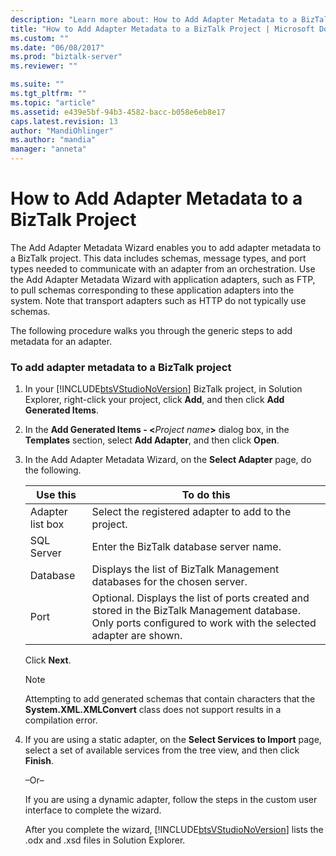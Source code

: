 ```yaml
---
description: "Learn more about: How to Add Adapter Metadata to a BizTalk Project"
title: "How to Add Adapter Metadata to a BizTalk Project | Microsoft Docs"
ms.custom: ""
ms.date: "06/08/2017"
ms.prod: "biztalk-server"
ms.reviewer: ""

ms.suite: ""
ms.tgt_pltfrm: ""
ms.topic: "article"
ms.assetid: e439e5bf-94b3-4582-bacc-b058e6eb8e17
caps.latest.revision: 13
author: "MandiOhlinger"
ms.author: "mandia"
manager: "anneta"
---
```

# How to Add Adapter Metadata to a BizTalk Project
The Add Adapter Metadata Wizard enables you to add adapter metadata to a BizTalk project. This data includes schemas, message types, and port types needed to communicate with an adapter from an orchestration. Use the Add Adapter Metadata Wizard with application adapters, such as FTP, to pull schemas corresponding to these application adapters into the system. Note that transport adapters such as HTTP do not typically use schemas.  
  
 The following procedure walks you through the generic steps to add metadata for an adapter.  
  
### To add adapter metadata to a BizTalk project  
  
1. In your [!INCLUDE[btsVStudioNoVersion](../includes/btsvstudionoversion-md.md)] BizTalk project, in Solution Explorer, right-click your project, click **Add**, and then click **Add Generated Items**.  
  
2. In the **Add Generated Items - \<**<em>Project name</em>**\>** dialog box, in the **Templates** section, select **Add Adapter**, and then click **Open**.  
  
3. In the Add Adapter Metadata Wizard, on the **Select Adapter** page, do the following.  
  
   |Use this|To do this|  
   |--------------|----------------|  
   |Adapter list box|Select the registered adapter to add to the project.|  
   |SQL Server|Enter the BizTalk database server name.|  
   |Database|Displays the list of BizTalk Management databases for the chosen server.|  
   |Port|Optional. Displays the list of ports created and stored in the BizTalk Management database. Only ports configured to work with the selected adapter are shown.|  
  
    Click **Next**.  
  
   > [!NOTE]
   >  Attempting to add generated schemas that contain characters that the **System.XML.XMLConvert** class does not support results in a compilation error.  
  
4. If you are using a static adapter, on the **Select Services to Import** page, select a set of available services from the tree view, and then click **Finish**.  
  
    –Or–  
  
    If you are using a dynamic adapter, follow the steps in the custom user interface to complete the wizard.  
  
   After you complete the wizard, [!INCLUDE[btsVStudioNoVersion](../includes/btsvstudionoversion-md.md)] lists the .odx and .xsd files in Solution Explorer.
